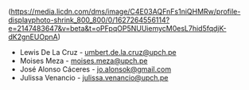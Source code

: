  (https://media.licdn.com/dms/image/C4E03AQFnFs1niQHMRw/profile-displayphoto-shrink_800_800/0/1627264556114?e=2147483647&v=beta&t=oPFpqOP5NUUiemycM0esL7hid5fqdjK-dK2gnEUOpnA)
  -  Lewis De La Cruz - umbert.de.la.cruz@upch.pe
  -  Moises Meza - moises.meza@upch.pe
  -  José Alonso Cáceres - jo.alonsok@gmail.com
  -  Julissa Venancio - julissa.venancio@upch.pe
